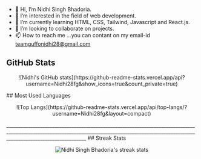 - 👋 Hi, I’m Nidhi Singh Bhadoria. 
- 👀 I’m interested in the field of web development. 
- 🌱 I’m currently learning HTML, CSS, Tailwind, Javascript and React.js.
- 💞️ I’m looking to collaborate on projects.
- 📫 How to reach me ...you can contant on my email-id teamguffonidhi28@gmail.com
## GitHub Stats
<p align="center">
![Nidhi's GitHub stats](https://github-readme-stats.vercel.app/api?username=Nidhi28fg&show_icons=true&count_private=true)
  </p>
## Most Used Languages
  <p align="center">
![Top Langs](https://github-readme-stats.vercel.app/api/top-langs/?username=Nidhi28fg&layout=compact)
    </p>
_____________________________________________________________________________________________________________________________________________________________________________________________
## Streak Stats
<p align="center">
  <img src="https://github-readme-streak-stats.herokuapp.com/?user=Nidhi28fg" alt="Nidhi Singh Bhadoria's streak stats" />
</p>
